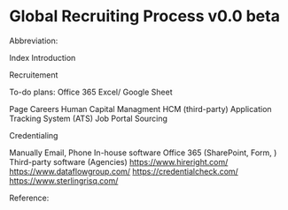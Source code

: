 # Global Recruiting Process v0.0 beta



Abbreviation:

Index
Introduction

Recruitement

To-do plans:
  Office 365 Excel/ Google Sheet


  Page Careers
  Human Capital Managment HCM (third-party)
  Application Tracking System (ATS)
  Job Portal 
  Sourcing

Credentialing

  Manually
Email, Phone
  In-house software
Office 365 (SharePoint, Form, )
  Third-party software (Agencies)
https://www.hireright.com/
https://www.dataflowgroup.com/
https://credentialcheck.com/
https://www.sterlingrisq.com/

Reference:
